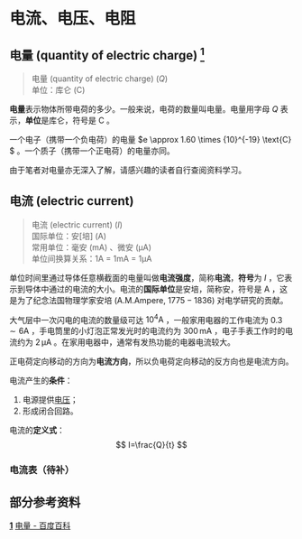 # 电流、电压、电阻

## 电量 (quantity of electric charge) [$^\text{1}$](#部分参考资料)

> 电量 (quantity of electric charge) $(Q)$  
> 单位：库仑 $\text{(C)}$

**电量**表示物体所带电荷的多少。一般来说，电荷的数量叫电量。电量用字母 $Q$ 表示，**单位**是库仑，符号是 $\text{C}$ 。

一个电子（携带一个负电荷）的电量 $e \approx 1.60 \times {10}^{-19} \text{C} $ 。一个质子（携带一个正电荷）的电量亦同。

由于笔者对电量亦无深入了解，请感兴趣的读者自行查阅资料学习。

## 电流 (electric current)

> 电流 (electric current) $(I)$  
> 国际单位：安\[培] $\text{(A)}$  
> 常用单位：毫安 $\text{(mA)}$ 、微安 $\text{(μA)}$  
> 单位间换算关系：$\text{1A = 1mA = 1μA}$

单位时间里通过导体任意横截面的电量叫做**电流强度**，简称**电流**，**符号**为 $I$ ，它表示到导体中通过的电流的大小。电流的**国际单位**是安培，简称安，符号是 $\text{A}$ ，这是为了纪念法国物理学家安培 $\text{(A.M.Ampere, 1775}-\text{1836)}$ 对电学研究的贡献。

大气层中一次闪电的电流的数量级可达 $10^4\text{A}$ ，一般家用电器的工作电流为 $0.3 \sim 6\text{A}$ ，手电筒里的小灯泡正常发光时的电流约为 $300\,\text{mA}$ ，电子手表工作时的电流约为 $2\,\text{μA}$ 。在家用电器中，通常有发热功能的电器电流较大。

正电荷定向移动的方向为**电流方向**，所以负电荷定向移动的反方向也是电流方向。

电流产生的**条件**：
1. 电源提供[电压]()；
2. 形成闭合回路。

电流的**定义式**：
$$ I=\frac{Q}{t} $$

### 电流表（待补）

## 部分参考资料

[**1**]() [电量 - 百度百科](https://baike.baidu.com/item/电量)